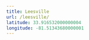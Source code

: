 ```yaml
---
title: Leesville
url: /leesville/
latitude: 33.916532000000004
longitude: -81.51343680000001
---
```


